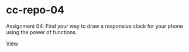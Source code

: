 # cc-repo-04
Assignment 04: Find your way to draw a responsive clock for your phone using the power of functions.

[View](https://luferrari.github.io/cc-repo-04/)